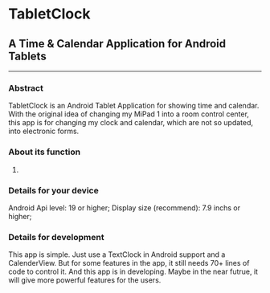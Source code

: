 # TabletClock
## A Time & Calendar Application for Android Tablets
---
### Abstract
TabletClock is an Android Tablet Application for showing time and calendar. With the original idea of changing my MiPad 1 into a room control center, this app is for changing my clock and calendar, which are not so updated, into electronic forms. 

### About its function
1. 

### Details for your device
Android Api level: 19 or higher;
Display size (recommend): 7.9 inchs or higher;

### Details for development
This app is simple. Just use a TextClock in Android support and a CalenderView. But for some features in the app, it still needs 70+ lines of code to control it. And this app is in developing. Maybe in the near futrue, it will give more powerful features for the users.
